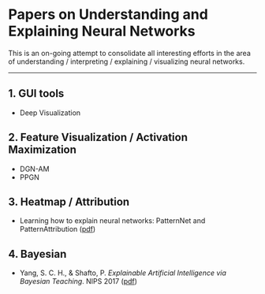 # Papers on Understanding and Explaining Neural Networks

This is an on-going attempt to consolidate all interesting efforts in the area of understanding / interpreting / explaining / visualizing neural networks.

---------------------------------------

## 1. GUI tools

* Deep Visualization 

## 2. Feature Visualization / Activation Maximization
* DGN-AM
* PPGN

## 3. Heatmap / Attribution

* Learning how to explain neural networks: PatternNet and PatternAttribution ([pdf](https://arxiv.org/abs/1705.05598))

## 4. Bayesian

* Yang, S. C. H., & Shafto, P. _Explainable Artificial Intelligence via Bayesian Teaching_. NIPS 2017 ([pdf](http://shaftolab.com/assets/papers/yangShafto_NIPS_2017_machine_teaching.pdf))
